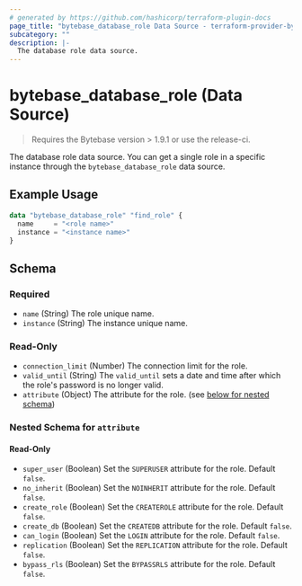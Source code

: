 ```yaml
---
# generated by https://github.com/hashicorp/terraform-plugin-docs
page_title: "bytebase_database_role Data Source - terraform-provider-bytebase"
subcategory: ""
description: |-
  The database role data source.
---
```


# bytebase_database_role (Data Source)

> Requires the Bytebase version > 1.9.1 or use the release-ci.

The database role data source. You can get a single role in a specific instance through the `bytebase_database_role` data source.

## Example Usage

```terraform
data "bytebase_database_role" "find_role" {
  name     = "<role name>"
  instance = "<instance name>"
}
```

## Schema

### Required

- `name` (String) The role unique name.
- `instance` (String) The instance unique name.

### Read-Only

- `connection_limit` (Number) The connection limit for the role.
- `valid_until` (String) The `valid_until` sets a date and time after which the role's password is no longer valid.
- `attribute` (Object) The attribute for the role. (see [below for nested schema](#nestedblock--attribute))

<a id="nestedblock--attribute"></a>

### Nested Schema for `attribute`

#### Read-Only

- `super_user` (Boolean) Set the `SUPERUSER` attribute for the role. Default `false`.
- `no_inherit` (Boolean) Set the `NOINHERIT` attribute for the role. Default `false`.
- `create_role` (Boolean) Set the `CREATEROLE` attribute for the role. Default `false`.
- `create_db` (Boolean) Set the `CREATEDB` attribute for the role. Default `false`.
- `can_login` (Boolean) Set the `LOGIN` attribute for the role. Default `false`.
- `replication` (Boolean) Set the `REPLICATION` attribute for the role. Default `false`.
- `bypass_rls` (Boolean) Set the `BYPASSRLS` attribute for the role. Default `false`.
